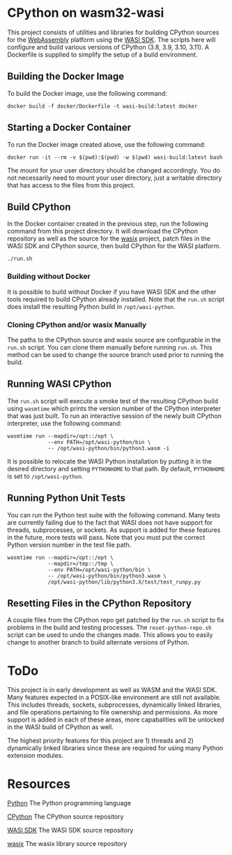 # CPython on wasm32-wasi

This project consists of utilities and libraries for building 
CPython sources for the [WebAssembly](https://webassembly.org)
platform using the [WASI SDK](https://github.com/WebAssembly/wasi-sdk).
The scripts here will configure and build various versions of CPython
(3.8, 3.9, 3.10, 3.11). A Dockerfile is supplied to simplify the setup
of a build environment.

## Building the Docker Image

To build the Docker image, use the following command:

```
docker build -f docker/Dockerfile -t wasi-build:latest docker
```

## Starting a Docker Container

To run the Docker image created above, use the following command:

```
docker run -it --rm -v $(pwd):$(pwd) -w $(pwd) wasi-build:latest bash
```

The mount for your user directory should be changed accordingly.
You do not necessarily need to mount your user directory, just a
writable directory that has access to the files from this project.

## Build CPython

In the Docker container created in the previous step, run the
following command from this project directory. It will download the
CPython repository as well as the source for the
[wasix](https://github.com/singlestore-labs/wasix) project, patch
files in the WASI SDK and CPython source, then build CPython
for the WASI platform.

```
./run.sh
```

### Building without Docker

It is possible to build without Docker if you have WASI SDK and the
other tools required to build CPython already installed. Note that the
`run.sh` script does install the resulting Python build in
`/opt/wasi-python`.


### Cloning CPython and/or wasix Manually

The paths to the CPython source and wasix source are configurable in the
`run.sh` script. You can clone them manually before running `run.sh`.
This method can be used to change the source branch used prior to running
the build.

## Running WASI CPython

The `run.sh` script will execute a smoke test of the resulting CPython
build using `wasmtime` which prints the version number of the CPython
interpreter that was just built. To run an interactive session of the
newly built CPython interpreter, use the following command:

```
wasmtime run --mapdir=/opt::/opt \
             --env PATH=/opt/wasi-python/bin \
             -- /opt/wasi-python/bin/python3.wasm -i
```

It is possible to relocate the WASI Python installation by putting it in
the desired directory and setting `PYTHONHOME` to that path. By default,
`PYTHONHOME` is set to `/opt/wasi-python`.

## Running Python Unit Tests

You can run the Python test suite with the following command. Many tests
are currently failing due to the fact that WASI does not have support
for threads, subprocesses, or sockets. As support is added for these features
in the future, more tests will pass. Note that you must put the correct
Python version number in the test file path.

```
wasmtime run --mapdir=/opt::/opt \
             --mapdir=/tmp::/tmp \
             --env PATH=/opt/wasi-python/bin \
             -- /opt/wasi-python/bin/python3.wasm \
             /opt/wasi-python/lib/python3.X/test/test_runpy.py
```

## Resetting Files in the CPython Repository

A couple files from the CPython repo get patched by the `run.sh` script to
fix problems in the build and testing processes. The `reset-python-repo.sh`
script can be used to undo the changes made. This allows you to easily change
to another branch to build alternate versions of Python.

# ToDo

This project is in early development as well as WASM and the WASI SDK.
Many features expected in a POSIX-like environment are still not available.
This includes threads, sockets, subprocesses, dynamically linked libraries,
and file operations pertaining to file ownership and permissions. As 
more support is added in each of these areas, more capabalities will be
unlocked in the WASI build of CPython as well.

The highest priority features for this project are 1) threads and 2) dynamically
linked libraries since these are required for using many Python extension
modules.

# Resources

[Python](https://python.org) The Python programming language

[CPython](https://github.com/python/cpython) The CPython source repository

[WASI SDK](https://github.com/WebAssembly/wasi-sdk) The WASI SDK source repository

[wasix](https://github.com/singlestore-labs/wasix) The wasix library source repository
